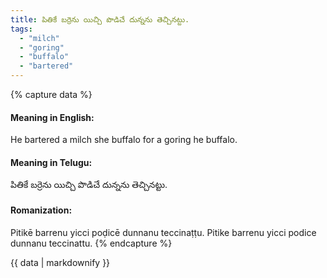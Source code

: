 ```yaml
---
title: పితికే బర్రెను యిచ్చి పొడిచే దున్నను తెచ్చినట్టు.
tags:
  - "milch"
  - "goring"
  - "buffalo"
  - "bartered"
---
```


{% capture data %}
#### Meaning in English:
He bartered a milch she buffalo for a goring he buffalo.

#### Meaning in Telugu:
పితికే బర్రెను యిచ్చి పొడిచే దున్నను తెచ్చినట్టు.

#### Romanization:
Pitikē barrenu yicci poḍicē dunnanu teccinaṭṭu.
Pitike barrenu yicci podice dunnanu teccinattu.
{% endcapture %}

{{ data | markdownify }}

